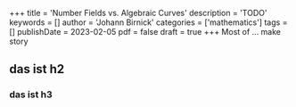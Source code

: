 +++
title = 'Number Fields vs. Algebraic Curves'
description = 'TODO'
keywords = []
author = 'Johann Birnick'
categories = ['mathematics']
tags = []
publishDate = 2023-02-05
pdf = false
draft = true
+++
Most of ... make story
## das ist h2
### das ist h3
